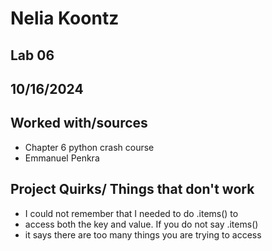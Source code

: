 # Nelia Koontz
## Lab 06
## 10/16/2024
## Worked with/sources 
* Chapter 6 python crash course
* Emmanuel Penkra
## Project Quirks/ Things that don't work
* I could not remember that I needed to do .items() to
* access both the key and value. If you do not say .items()
* it says there are too many things you are trying to access
